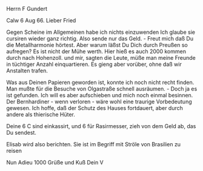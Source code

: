 Herrn F Gundert

 Calw 6 Aug 66.
Lieber Fried

Gegen Scheine im Allgemeinen habe ich nichts einzuwenden Ich glaube sie cursiren wieder ganz richtig. Also sende nur das Geld. - Freut mich daß Du die Metallharmonie hörtest. Aber warum läßst Du Dich durch Preußen so aufregen? Es ist nicht der Mühe werth. Hier hieß es auch 2000 kommen durch nach Hohenzoll. und mir, sagten die Leute, müße man meine Freunde in tüchtiger Anzahl einquartieren. Es gieng aber vorüber, ohne daß wir Anstalten trafen.

Was aus Deinen Papieren geworden ist, konnte ich noch nicht recht finden. Man mußte für die Besuche von Olgastraße schnell ausräumen. - Doch ja es ist gefunden. Ich will es aber aufschieben und mich noch einmal besinnen. 
Der Bernhardiner - wenn verloren - wäre wohl eine traurige Vorbedeutung gewesen. Ich hoffe, daß der Schutz des Hauses fortdauert, aber durch andere als thierische Hüter.

Deine 6 C sind einkassirt, und 6 für Rasirmesser, zieh von dem Geld ab, das Du sendest.

Elisab wird also berichten. Sie ist im Begriff mit Ströle von Brasilien zu reisen

 Nun Adieu 1000 Grüße und Kuß
 Dein V

